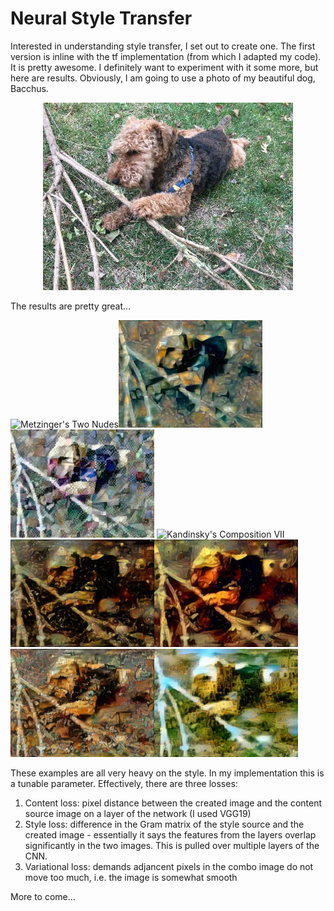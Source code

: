 # Neural Style Transfer

Interested in understanding style transfer, I set out to create one.  The first version is inline with the tf implementation (from which I adapted my code).  It is pretty awesome.  I definitely want to experiment with it some more, but here are results.  Obviously, I am going to use a photo of my beautiful dog, Bacchus.

<p align="center"><img src="ParentImages/Bacchus.jpg" alt="Bacchus" width="400"/></p>

The results are pretty great...

<img src="Images/Bacchus_Metzinger.jpg" alt="Metzinger's Two Nudes" width="230"/><img src="Images/Bacchus_Paris.jpg" alt="Gleizes's Bridges of Paris" width="230"/><img src="Images/Bacchus_Window.jpg" alt="Delaunay's Window on the City" width="230"/>
<img src="Images/Bacchus_Composition.jpg" alt="Kandinsky's Composition VII" width="230"/>
<img src="Images/Bacchus_Limbo.jpg" alt="Bosch Follower's Christ in Limbo" width="230"/><img src="Images/Bacchus_Tondal.jpg" alt="Bosch's Tondal's Vision" width="230"/><img src="Images/Bacchus_Triumph.jpg" alt="Bruegel's Triumph of Death" width="230"/><img src="Images/Bacchus_Babel.jpg" alt="Bruegel's Tower of Babel" width="230"/>

These examples are all very heavy on the style.  In my implementation this is a tunable parameter.  Effectively, there are three losses:  
1) Content loss:  pixel distance between the created image and the content source image on a layer of the network (I used VGG19) 
2) Style loss: difference in the Gram matrix of the style source and the created image - essentially it says the features from the layers overlap significantly in the two images.  This is pulled over multiple layers of the CNN.   
3) Variational loss: demands adjancent pixels in the combo image do not move too much, i.e. the image is somewhat smooth  

More to come...

